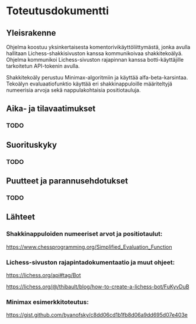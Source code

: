 # Toteutusdokumentti

## Yleisrakenne

Ohjelma koostuu yksinkertaisesta komentorivikäyttöliittymästä, jonka avulla
hallitaan Lichess-shakkisivuston kanssa kommunikoivaa shakkitekoälyä. Ohjelma
kommunikoi Lichess-sivuston rajapinnan kanssa botti-käyttäjille tarkoitetun
API-tokenin avulla.

Shakkitekoäly perustuu Minimax-algoritmiin ja käyttää alfa-beta-karsintaa.
Tekoälyn evaluaatiofunktio käyttää eri shakkinappuloille määriteltyjä numeerisia
arvoja sekä nappulakohtaisia positiotauluja.

## Aika- ja tilavaatimukset

### TODO

## Suorituskyky

### TODO

## Puutteet ja parannusehdotukset

### TODO

## Lähteet

### Shakkinappuloiden numeeriset arvot ja positiotaulut:

https://www.chessprogramming.org/Simplified_Evaluation_Function

### Lichess-sivuston rajapintadokumentaatio ja muut ohjeet:

https://lichess.org/api#tag/Bot

https://lichess.org/@/thibault/blog/how-to-create-a-lichess-bot/FuKyvDuB

### Minimax esimerkkitoteutus:

https://gist.github.com/byanofsky/c8dd06cd1b1fb8d06a9dd695d07e403e
